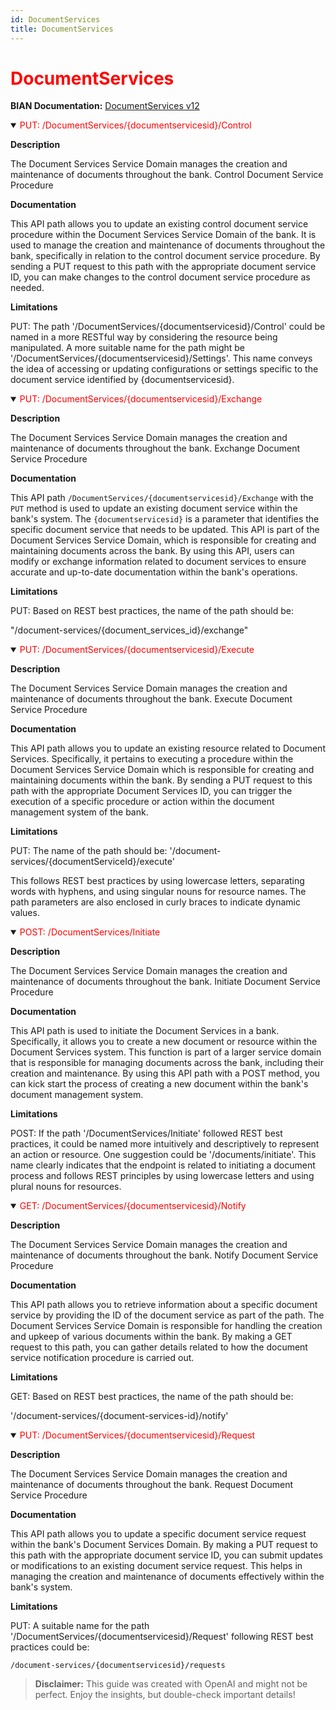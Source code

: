 ```yaml
---
id: DocumentServices
title: DocumentServices
---
```


<h1 style='color:red;'>DocumentServices</h1>

**BIAN Documentation:** [DocumentServices v12](https://app.swaggerhub.com/apis/BIAN-3/DocumentServices/12.0.0)

<details open>
  <summary><span style='color:red;'>PUT: /DocumentServices/{documentservicesid}/Control</span></summary>

  **Description**

  The Document Services Service Domain manages the creation and maintenance of documents throughout the bank. Control Document Service Procedure

  **Documentation**

  This API path allows you to update an existing control document service procedure within the Document Services Service Domain of the bank. It is used to manage the creation and maintenance of documents throughout the bank, specifically in relation to the control document service procedure. By sending a PUT request to this path with the appropriate document service ID, you can make changes to the control document service procedure as needed.

  **Limitations**

  PUT: The path '/DocumentServices/{documentservicesid}/Control' could be named in a more RESTful way by considering the resource being manipulated. A more suitable name for the path might be '/DocumentServices/{documentservicesid}/Settings'. This name conveys the idea of accessing or updating configurations or settings specific to the document service identified by {documentservicesid}.

</details>

<details open>
  <summary><span style='color:red;'>PUT: /DocumentServices/{documentservicesid}/Exchange</span></summary>

  **Description**

  The Document Services Service Domain manages the creation and maintenance of documents throughout the bank. Exchange Document Service Procedure

  **Documentation**

  This API path `/DocumentServices/{documentservicesid}/Exchange` with the `PUT` method is used to update an existing document service within the bank's system. The `{documentservicesid}` is a parameter that identifies the specific document service that needs to be updated. This API is part of the Document Services Service Domain, which is responsible for creating and maintaining documents across the bank. By using this API, users can modify or exchange information related to document services to ensure accurate and up-to-date documentation within the bank's operations.

  **Limitations**

  PUT: Based on REST best practices, the name of the path should be:

"/document-services/{document_services_id}/exchange"

</details>

<details open>
  <summary><span style='color:red;'>PUT: /DocumentServices/{documentservicesid}/Execute</span></summary>

  **Description**

  The Document Services Service Domain manages the creation and maintenance of documents throughout the bank. Execute Document Service Procedure

  **Documentation**

  This API path allows you to update an existing resource related to Document Services. Specifically, it pertains to executing a procedure within the Document Services Service Domain which is responsible for creating and maintaining documents within the bank. By sending a PUT request to this path with the appropriate Document Services ID, you can trigger the execution of a specific procedure or action within the document management system of the bank.

  **Limitations**

  PUT: The name of the path should be: '/document-services/{documentServiceId}/execute'

This follows REST best practices by using lowercase letters, separating words with hyphens, and using singular nouns for resource names. The path parameters are also enclosed in curly braces to indicate dynamic values.

</details>

<details open>
  <summary><span style='color:red;'>POST: /DocumentServices/Initiate</span></summary>

  **Description**

  The Document Services Service Domain manages the creation and maintenance of documents throughout the bank. Initiate Document Service Procedure

  **Documentation**

  This API path is used to initiate the Document Services in a bank. Specifically, it allows you to create a new document or resource within the Document Services system. This function is part of a larger service domain that is responsible for managing documents across the bank, including their creation and maintenance. By using this API path with a POST method, you can kick start the process of creating a new document within the bank's document management system.

  **Limitations**

  POST: If the path '/DocumentServices/Initiate' followed REST best practices, it could be named more intuitively and descriptively to represent an action or resource. One suggestion could be '/documents/initiate'. This name clearly indicates that the endpoint is related to initiating a document process and follows REST principles by using lowercase letters and using plural nouns for resources.

</details>

<details open>
  <summary><span style='color:red;'>GET: /DocumentServices/{documentservicesid}/Notify</span></summary>

  **Description**

  The Document Services Service Domain manages the creation and maintenance of documents throughout the bank. Notify Document Service Procedure

  **Documentation**

  This API path allows you to retrieve information about a specific document service by providing the ID of the document service as part of the path. The Document Services Service Domain is responsible for handling the creation and upkeep of various documents within the bank. By making a GET request to this path, you can gather details related to how the document service notification procedure is carried out.

  **Limitations**

  GET: Based on REST best practices, the name of the path should be:

'/document-services/{document-services-id}/notify'

</details>

<details open>
  <summary><span style='color:red;'>PUT: /DocumentServices/{documentservicesid}/Request</span></summary>

  **Description**

  The Document Services Service Domain manages the creation and maintenance of documents throughout the bank. Request Document Service Procedure

  **Documentation**

  This API path allows you to update a specific document service request within the bank's Document Services Domain. By making a PUT request to this path with the appropriate document service ID, you can submit updates or modifications to an existing document service request. This helps in managing the creation and maintenance of documents effectively within the bank's system.

  **Limitations**

  PUT: A suitable name for the path '/DocumentServices/{documentservicesid}/Request' following REST best practices could be:

`/document-services/{documentservicesid}/requests`

</details>

> **Disclaimer:** This guide was created with OpenAI and might not be perfect. Enjoy the insights, but double-check important details!
